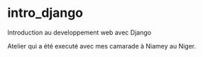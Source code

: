 # intro_django
Introduction au developpement web avec Django

Atelier qui a été executé avec mes camarade à Niamey au Niger.
